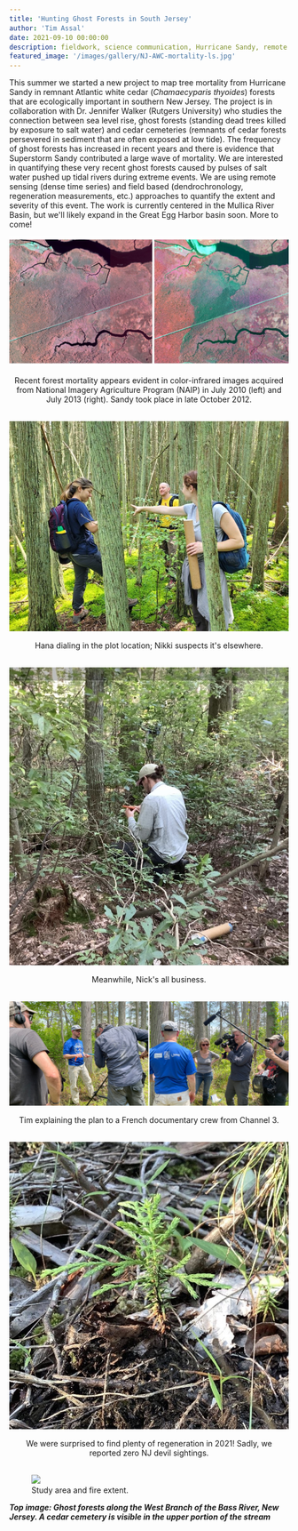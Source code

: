 ```yaml
---
title: 'Hunting Ghost Forests in South Jersey'
author: 'Tim Assal'
date: 2021-09-10 00:00:00
description: fieldwork, science communication, Hurricane Sandy, remote sensing, forest mortality, extreme events  
featured_image: '/images/gallery/NJ-AWC-mortality-ls.jpg'
---
```


This summer we started a new project to map tree mortality from Hurricane Sandy in remnant Atlantic white cedar (*Chamaecyparis thyoides*) forests that are ecologically important in southern New Jersey. The project is in collaboration with Dr. Jennifer Walker (Rutgers University) who studies the connection between sea level rise, ghost forests (standing dead trees killed by exposure to salt water) and cedar cemeteries (remnants of cedar forests persevered in sediment that are often exposed at low tide). The frequency of ghost forests has increased in recent years and there is evidence that Superstorm Sandy contributed a large wave of mortality. We are interested in quantifying these very recent ghost forests caused by pulses of salt water pushed up tidal rivers during extreme events. We are using remote sensing (dense time series) and field based (dendrochronology, regeneration measurements, etc.) approaches to quantify the extent and severity of this event. The work is currently centered in the Mullica River Basin, but we'll likely expand in the Great Egg Harbor basin soon. More to come! 

<p align="center">
  <img alt="wgfd-crew" src="/images/blog/CIR-LBankRd.jpg">
</p> 
<center>Recent forest mortality appears evident in color-infrared images acquired from National Imagery Agriculture Program (NAIP) in July 2010 (left) and July 2013 (right). Sandy took place in late October 2012. </center>
<br>


<p align="center">
  <img alt="wgfd-crew" src="/images/gallery/NJ-crew3.jpg">
</p> 
<center>Hana dialing in the plot location; Nikki suspects it's elsewhere.</center>
<br>

<p align="center">
  <img alt="wgfd-crew" src="/images/gallery/NJ-Nick.jpg">
</p> 
<center>Meanwhile, Nick's all business.</center>
<br>

<p align="center">
  <img alt="wgfd-crew" src="/images/gallery/NJ-Tim-interview.jpg">
</p> 
<center>Tim explaining the plan to a French documentary crew from Channel 3.</center>
<br>

<p align="center">
  <img alt="wgfd-crew" src="/images/gallery/NJ-AWC-regen.jpg">
</p> 
<center>We were surprised to find plenty of regeneration in 2021! Sadly, we reported zero NJ devil sightings.</center>
<br>

<figure>
  <img src='../../images/gallery/NJ-AWC-regen.jpg' style="width: 50%; height= 50%" class="center">
  <figcaption>Study area and fire extent.</figcaption>
</figure>

***Top image: Ghost forests along the West Branch of the Bass River, New Jersey. A cedar cemetery is visible in the upper portion of the stream***

